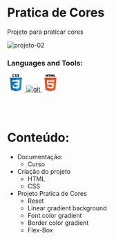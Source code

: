 # Pratica de Cores
 Projeto para praticar cores
 
 
![projeto-02](https://user-images.githubusercontent.com/63620832/187093031-ce09c4ef-c2f2-4295-ab3d-ea60d3b09fc7.jpg)


<h3 align="left">Languages and Tools:</h3>
<p align="left"> <a href="https://www.w3schools.com/css/" target="_blank" rel="noreferrer"> <img src="https://raw.githubusercontent.com/devicons/devicon/master/icons/css3/css3-original-wordmark.svg" alt="css3" width="40" height="40"/> </a> <a href="https://git-scm.com/" target="_blank" rel="noreferrer"> <img src="https://www.vectorlogo.zone/logos/git-scm/git-scm-icon.svg" alt="git" width="40" height="40"/> </a> <a href="https://www.w3.org/html/" target="_blank" rel="noreferrer"> <img src="https://raw.githubusercontent.com/devicons/devicon/master/icons/html5/html5-original-wordmark.svg" alt="html5" width="40" height="40"/> </a> </p>
<br><br>

# Conteúdo:
- Documentação:
  - Curso
- Criação do projeto
  - HTML
  - CSS
- Projeto Pratica de Cores
  - Reset
  - Linear gradient background
  - Font color gradient
  - Border color gradient
  - Flex-Box
